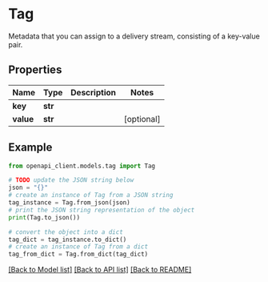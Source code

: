 # Tag

Metadata that you can assign to a delivery stream, consisting of a key-value pair.

## Properties

Name | Type | Description | Notes
------------ | ------------- | ------------- | -------------
**key** | **str** |  | 
**value** | **str** |  | [optional] 

## Example

```python
from openapi_client.models.tag import Tag

# TODO update the JSON string below
json = "{}"
# create an instance of Tag from a JSON string
tag_instance = Tag.from_json(json)
# print the JSON string representation of the object
print(Tag.to_json())

# convert the object into a dict
tag_dict = tag_instance.to_dict()
# create an instance of Tag from a dict
tag_from_dict = Tag.from_dict(tag_dict)
```
[[Back to Model list]](../README.md#documentation-for-models) [[Back to API list]](../README.md#documentation-for-api-endpoints) [[Back to README]](../README.md)


